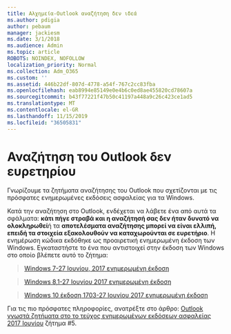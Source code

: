 ```yaml
---
title: Αλχημεία-Outlook αναζήτηση δεν ιδεά
ms.author: pdigia
author: pebaum
manager: jackiesm
ms.date: 3/1/2018
ms.audience: Admin
ms.topic: article
ROBOTS: NOINDEX, NOFOLLOW
localization_priority: Normal
ms.collection: Adm_O365
ms.custom: ''
ms.assetid: 446b22df-807d-4778-a54f-767c2cc83fba
ms.openlocfilehash: eab8994e85149e0e4b6c0ed8ae455820cd78607a
ms.sourcegitcommit: b43f77221f47b50c41197a448a9c26c423ce1ad5
ms.translationtype: MT
ms.contentlocale: el-GR
ms.lasthandoff: 11/15/2019
ms.locfileid: "36505831"
---
```

# <a name="outlook-search-not-indexing"></a>Αναζήτηση του Outlook δεν ευρετηρίου

Γνωρίζουμε τα ζητήματα αναζήτησης του Outlook που σχετίζονται με τις πρόσφατες ενημερωμένες εκδόσεις ασφαλείας για τα Windows.
  
Κατά την αναζήτηση στο Outlook, ενδέχεται να λάβετε ένα από αυτά τα σφάλματα: **κάτι πήγε στραβά και η αναζήτησή σας δεν ήταν δυνατό να ολοκληρωθεί**ή τα **αποτελέσματα αναζήτησης μπορεί να είναι ελλιπή, επειδή τα στοιχεία εξακολουθούν να καταχωρούνται σε ευρετήριο**. Η ενημέρωση κώδικα εκδόθηκε ως προαιρετική ενημερωμένη έκδοση των Windows. Εγκαταστήστε το ένα που αντιστοιχεί στην έκδοση των Windows στο οποίο βλέπετε αυτό το ζήτημα: 
  
> [Windows 7-27 Ιουνίου, 2017 ενημερωμένη έκδοση](https://support.microsoft.com/kb/4022168.aspx)
    
> [Windows 8,1-27 Ιουνίου 2017 ενημερωμένη έκδοση](https://support.microsoft.com/kb/4022720.aspx)
    
> [Windows 10 έκδοση 1703-27 Ιουνίου 2017 ενημερωμένη έκδοση](https://support.microsoft.com/kb/4022716.aspx)
    
Για τις πιο πρόσφατες πληροφορίες, ανατρέξτε στο άρθρο: [Outlook γνωστά ζητήματα στο το τεύχος ενημερωμένων εκδόσεων ασφαλείας 2017 Ιουνίου](https://support.office.com/article/Outlook-known-issues-in-the-June-2017-security-updates-3F6DBFFD-8505-492D-B19F-B3B89369ED9B.aspx) ζήτημα #5. 
  

